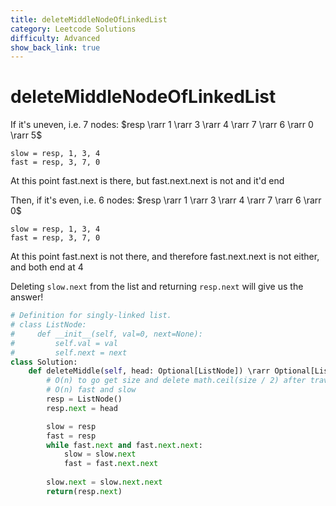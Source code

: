 ```yaml
---
title: deleteMiddleNodeOfLinkedList
category: Leetcode Solutions
difficulty: Advanced
show_back_link: true
---
```


# deleteMiddleNodeOfLinkedList
If it's uneven, i.e. 7 nodes:
$resp \rarr 1 \rarr 3 \rarr 4 \rarr 7 \rarr 6 \rarr 0 \rarr 5$
```
slow = resp, 1, 3, 4
fast = resp, 3, 7, 0
```
At this point fast.next is there, but fast.next.next is not and it'd end

Then, if it's even, i.e. 6 nodes:
$resp \rarr 1 \rarr 3 \rarr 4 \rarr 7 \rarr 6 \rarr 0$
```
slow = resp, 1, 3, 4
fast = resp, 3, 7, 0
```
At this point fast.next is not there, and therefore fast.next.next is not either, and both end at 4

Deleting `slow.next` from the list and returning `resp.next` will give us the answer!


```python
# Definition for singly-linked list.
# class ListNode:
#     def __init__(self, val=0, next=None):
#         self.val = val
#         self.next = next
class Solution:
    def deleteMiddle(self, head: Optional[ListNode]) \rarr Optional[ListNode]:
        # O(n) to go get size and delete math.ceil(size / 2) after traversal
        # O(n) fast and slow
        resp = ListNode()
        resp.next = head

        slow = resp
        fast = resp
        while fast.next and fast.next.next:
            slow = slow.next
            fast = fast.next.next
        
        slow.next = slow.next.next
        return(resp.next)

```
